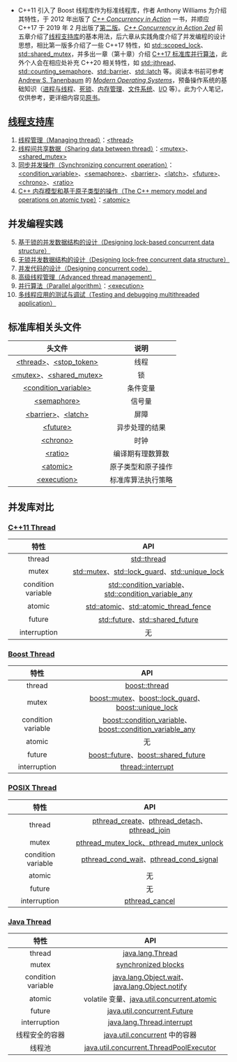 * C++11 引入了 Boost 线程库作为标准线程库，作者 Anthony Williams 为介绍其特性，于 2012 年出版了 *[C++ Concurrency in Action](https://book.douban.com/subject/4130141/)* 一书，并顺应 C++17 于 2019 年 2 月出版了[第二版](https://book.douban.com/subject/27036085/)。*[C++ Concurrency in Action 2ed](https://learning.oreilly.com/library/view/c-concurrency-in/9781617294693/)* 前五章介绍了[线程支持库](https://en.cppreference.com/w/cpp/thread)的基本用法，后六章从实践角度介绍了并发编程的设计思想，相比第一版多介绍了一些 C++17 特性，如 [std::scoped_lock](https://en.cppreference.com/w/cpp/thread/scoped_lock)、[std::shared_mutex](https://en.cppreference.com/w/cpp/thread/shared_mutex)，并多出一章（第十章）介绍 [C++17 标准库并行算法](https://en.cppreference.com/w/cpp/header/execution)，此外个人会在相应处补充 C++20 相关特性，如 [std::jthread](https://en.cppreference.com/w/cpp/thread/jthread)、[std::counting_semaphore](https://en.cppreference.com/w/cpp/thread/counting_semaphore)、[std::barrier](https://en.cppreference.com/w/cpp/thread/barrier)、[std::latch](https://en.cppreference.com/w/cpp/thread/latch) 等。阅读本书前可参考 [Andrew S. Tanenbaum](https://en.wikipedia.org/wiki/Andrew_S._Tanenbaum) 的 [*Modern Operating Systems*](https://book.douban.com/subject/25864553/)，预备操作系统的基础知识（[进程与线程](reference/processes_and_threads.html)、[死锁](reference/deadlocks.html)、[内存管理](reference/memory_management.html)、[文件系统](reference/file_systems.html)、[I/O](reference/IO.html) 等）。此为个人笔记，仅供参考，更详细内容见[原书](https://learning.oreilly.com/library/view/c-concurrency-in/9781617294693/)。

## [线程支持库](https://en.cppreference.com/w/cpp/thread)

1. [线程管理（Managing thread）](01_managing_thread.html)：[\<thread\>](https://en.cppreference.com/w/cpp/header/thread)
2. [线程间共享数据（Sharing data between thread）](02_sharing_data_between_thread.html)：[\<mutex\>](https://en.cppreference.com/w/cpp/header/mutex)、[\<shared_mutex\>](https://en.cppreference.com/w/cpp/header/shared_mutex)
3. [同步并发操作（Synchronizing concurrent operation）](03_synchronizing_concurrent_operation.html)：[\<condition_variable\>](https://en.cppreference.com/w/cpp/header/condition_variable)、[\<semaphore\>](https://en.cppreference.com/w/cpp/header/semaphore)、[\<barrier\>](https://en.cppreference.com/w/cpp/header/barrier)、[\<latch\>](https://en.cppreference.com/w/cpp/header/latch)、[\<future\>](https://en.cppreference.com/w/cpp/header/future)、[\<chrono\>](https://en.cppreference.com/w/cpp/header/chrono)、[\<ratio\>](https://en.cppreference.com/w/cpp/header/ratio)
4. [C++ 内存模型和基于原子类型的操作（The C++ memory model and operations on atomic type）](04_the_cpp_memory_model_and_operations_on_atomic_type.html)：[\<atomic\>](https://en.cppreference.com/w/cpp/header/atomic)

## 并发编程实践

5. [基于锁的并发数据结构的设计（Designing lock-based concurrent data structure）](05_designing_lock_based_concurrent_data_structure.html)
6. [无锁并发数据结构的设计（Designing lock-free concurrent data structure）](06_designing_lock_free_concurrent_data_structure.html)
7. [并发代码的设计（Designing concurrent code）](07_designing_concurrent_code.html)
8. [高级线程管理（Advanced thread management）](08_advanced_thread_management.html)
9. [并行算法（Parallel algorithm）](09_parallel_algorithm.html)：[\<execution\>](https://en.cppreference.com/w/cpp/header/execution)
10. [多线程应用的测试与调试（Testing and debugging multithreaded application）](10_testing_and_debugging_multithreaded_application.html)

## 标准库相关头文件

|头文件|说明|
|:-:|:-:|
|[\<thread\>](https://en.cppreference.com/w/cpp/header/thread)、[\<stop_token\>](https://en.cppreference.com/w/cpp/header/stop_token)|线程|
|[\<mutex\>](https://en.cppreference.com/w/cpp/header/mutex)、[\<shared_mutex\>](https://en.cppreference.com/w/cpp/header/shared_mutex)|锁|
|[\<condition_variable\>](https://en.cppreference.com/w/cpp/header/condition_variable)|条件变量|
|[\<semaphore\>](https://en.cppreference.com/w/cpp/header/semaphore)|信号量|
|[\<barrier\>](https://en.cppreference.com/w/cpp/header/barrier)、[\<latch\>](https://en.cppreference.com/w/cpp/header/latch)|屏障|
|[\<future\>](https://en.cppreference.com/w/cpp/header/future)|异步处理的结果|
|[\<chrono\>](https://en.cppreference.com/w/cpp/header/chrono)|时钟|
|[\<ratio\>](https://en.cppreference.com/w/cpp/header/ratio)|编译期有理数算数|
|[\<atomic\>](https://en.cppreference.com/w/cpp/header/atomic)|原子类型和原子操作|
|[\<execution\>](https://en.cppreference.com/w/cpp/header/execution)|标准库算法执行策略|

## 并发库对比

### [C++11 Thread](https://en.cppreference.com/w/cpp/thread)

|特性|API|
|:-:|:-:|
|thread|[std::thread](https://en.cppreference.com/w/cpp/thread/thread)|
|mutex|[std::mutex](https://en.cppreference.com/w/cpp/thread/mutex)、[std::lock_guard](https://en.cppreference.com/w/cpp/thread/lock_guard)、[std::unique_lock](https://en.cppreference.com/w/cpp/thread/unique_lock)|
|condition variable|[std::condition_variable](https://en.cppreference.com/w/cpp/thread/condition_variable)、[std::condition_variable_any](https://en.cppreference.com/w/cpp/thread/condition_variable_any)|
|atomic|[std::atomic](https://en.cppreference.com/w/cpp/atomic/atomic)、[std::atomic_thread_fence](https://en.cppreference.com/w/cpp/atomic/atomic_thread_fence)|
|future|[std::future](https://en.cppreference.com/w/cpp/thread/future)、[std::shared_future](https://en.cppreference.com/w/cpp/thread/shared_future)|
|interruption|无|

### [Boost Thread](https://www.boost.org/doc/libs/1_80_0/doc/html/thread.html)

|特性|API|
|:-:|:-:|
|thread|[boost::thread](https://www.boost.org/doc/libs/1_80_0/doc/html/thread/thread_management.html#thread.thread_management.thread)|
|mutex|[boost::mutex](https://www.boost.org/doc/libs/1_80_0/doc/html/thread/synchronization.html#thread.synchronization.mutex_types.mutex)、[boost::lock_guard](https://www.boost.org/doc/libs/1_80_0/doc/html/thread/synchronization.html#thread.synchronization.lock_guard.lock_guard)、[boost::unique_lock](https://www.boost.org/doc/libs/1_80_0/doc/html/thread/synchronization.html#thread.synchronization.locks.unique_lock)|
|condition variable|[boost::condition_variable](https://www.boost.org/doc/libs/1_80_0/doc/html/thread/synchronization.html#thread.synchronization.condvar_ref.condition_variable)、[boost::condition_variable_any](https://www.boost.org/doc/libs/1_80_0/doc/html/thread/synchronization.html#thread.synchronization.condvar_ref.condition_variable_any)|
|atomic|无|
|future|[boost::future](https://www.boost.org/doc/libs/1_80_0/doc/html/thread/synchronization.html#thread.synchronization.futures.reference.unique_future)、[boost::shared_future](https://www.boost.org/doc/libs/1_80_0/doc/html/thread/synchronization.html#thread.synchronization.futures.reference.shared_future)|
|interruption|[thread::interrupt](https://www.boost.org/doc/libs/1_80_0/doc/html/thread/thread_management.html#thread.thread_management.thread.interrupt)|

### [POSIX Thread](http://pubs.opengroup.org/onlinepubs/9699919799/basedefs/pthread.h.html)

|特性|API|
|:-:|:-:|
|thread|[pthread_create](http://pubs.opengroup.org/onlinepubs/9699919799/functions/pthread_create.html)、[pthread_detach](http://pubs.opengroup.org/onlinepubs/9699919799/functions/pthread_detach.html#)、[pthread_join](http://pubs.opengroup.org/onlinepubs/9699919799/functions/pthread_join.html#)|
|mutex|[pthread_mutex_lock、pthread_mutex_unlock](http://pubs.opengroup.org/onlinepubs/9699919799/functions/pthread_mutex_lock.html)|
|condition variable|[pthread_cond_wait](http://pubs.opengroup.org/onlinepubs/9699919799/functions/pthread_cond_wait.html)、[pthread_cond_signal](https://pubs.opengroup.org/onlinepubs/9699919799/functions/pthread_cond_signal.html)|
|atomic|无|
|future|无|
|interruption|[pthread_cancel](http://pubs.opengroup.org/onlinepubs/9699919799/functions/pthread_cancel.html)|

### [Java Thread](https://docs.oracle.com/en/java/javase/19/docs/api/java.base/java/lang/Thread.html)

|特性|API|
|:-:|:-:|
|thread|[java.lang.Thread](https://docs.oracle.com/en/java/javase/19/docs/api/java.base/java/lang/Thread.html)|
|mutex|[synchronized blocks](http://tutorials.jenkov.com/java-concurrency/synchronized.html)|
|condition variable|[java.lang.Object.wait](https://docs.oracle.com/en/java/javase/19/docs/api/java.base/java/lang/Object.html#wait())、[java.lang.Object.notify](https://docs.oracle.com/en/java/javase/19/docs/api/java.base/java/lang/Object.html#notify())|
|atomic|volatile 变量、[java.util.concurrent.atomic](https://docs.oracle.com/en/java/javase/19/docs/api/java.base/java/util/concurrent/atomic/package-summary.html)|
|future|[java.util.concurrent.Future](https://docs.oracle.com/en/java/javase/19/docs/api/java.base/java/util/concurrent/Future.html)|
|interruption|[java.lang.Thread.interrupt](https://docs.oracle.com/en/java/javase/19/docs/api/java.base/java/lang/Thread.html#interrupt())|
|线程安全的容器|[java.util.concurrent](https://docs.oracle.com/en/java/javase/19/docs/api/java.base/java/util/concurrent/package-summary.html) 中的容器|
|线程池|[java.util.concurrent.ThreadPoolExecutor](https://docs.oracle.com/en/java/javase/19/docs/api/java.base/java/util/concurrent/ThreadPoolExecutor.html)|
